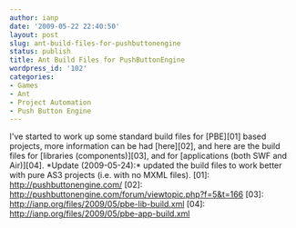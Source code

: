 ```yaml
---
author: ianp
date: '2009-05-22 22:40:50'
layout: post
slug: ant-build-files-for-pushbuttonengine
status: publish
title: Ant Build Files for PushButtonEngine
wordpress_id: '102'
categories:
- Games
- Ant
- Project Automation
- Push Button Engine
---
```


I've started to work up some standard build files for [PBE][01] based
projects, more information can be had [here][02], and here are the build
files for [libraries (components)][03], and for [applications (both SWF
and Air)][04]. \*Update (2009-05-24):\* updated the build files to work
better with pure AS3 projects (i.e. with no MXML files). [01]:
http://pushbuttonengine.com/ [02]:
http://pushbuttonengine.com/forum/viewtopic.php?f=5&t=166 [03]:
http://ianp.org/files/2009/05/pbe-lib-build.xml [04]:
http://ianp.org/files/2009/05/pbe-app-build.xml

